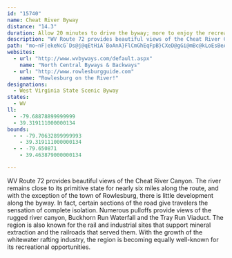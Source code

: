 ```yaml
---
id: "15740"
name: Cheat River Byway
distance: "14.3"
duration: Allow 20 minutes to drive the byway; more to enjoy the recreational and wildlife viewing opportunities along the way.
description: "WV Route 72 provides beautiful views of the Cheat River Canyon. The river remains close to its primitive state for nearly six miles along the route, and with the exception of the town of Rowlesburg, there is little development along the byway."
path: "mo~nF|ekeNcG`Ds@j@qEtHiA`BoAnA}FlCmGhEqFpB}CXeD@gGi@mBc@kLoEsBeAoAyA{IsLaKwOeKaQqEwL[kBOmBB_A`@sBs@_DPmEVsDK{GQmCCgBYeD_@{AyAkCyBuFi@_Ay@k@wBm@[SaCiDiBsB[SgBa@{AKc@@iBb@wCx@uA~A{JxBtAnN^x\\h@tFBv@U~AmAfEUnD?bBOnAi@vAmAxByF`HwB`EqF~IcKhMmDtCaHlEgBr@eEbD}SfGgChA_H|DqHlFkEzBsC~@{BpAuIzBsGxCwDZ}@h@eDlCcAdA_@x@s@bCqErMeAzAyDjCgB|@wF|@uABoNSeFeAoBKuA[sEqB_A{@q@_BeCeKo@iAm@u@gAu@oDsAwESiFfAsP^uEZmBG_KsAkCy@gAe@kAs@}@y@iAyAiB_EsD}JYqAI{Br@eIdC}Nb@uEBiEYcK?wNU}Bm@yAoBmCkLaKcAo@_Bu@cCMySdGsAt@cDjDqEbImDrEyF~G}EzDqAr@u@Ru@A}C_@mIkBuCEkHv@yJ{C_Cc@eLbAwCEoBYoCEaEPyMhA_FL}EGgCmAgG_EcBa@iXsD}@c@oC{CqBgAq@MqJR}BC_Fs@sCs@{As@o@_@cDgDeLcMmGiGoB{BuDgCeEmBsBkAmCaCq`@q_@cCyDeHuPkD{JoBiGqBqIuHgh@oDeNs@}AgG{H"
websites:
  - url: "http://www.wvbyways.com/default.aspx"
    name: "North Central Byways & Backways"
  - url: "http://www.rowlesburgguide.com"
    name: "Rowlesburg on the River!"
designations:
  - West Virginia State Scenic Byway
states:
  - WV
ll:
  - -79.68878899999999
  - 39.319111000000134
bounds:
  - - -79.70632899999993
    - 39.319111000000134
  - - -79.650871
    - 39.463879000000134

---
```


WV Route 72 provides beautiful views of the Cheat River Canyon. The river remains close to its primitive state for nearly six miles along the route, and with the exception of the town of Rowlesburg, there is little development along the byway. In fact, certain sections of the road give travelers the sensation of complete isolation. Numerous pulloffs provide views of the rugged river canyon, Buckhorn Run Waterfall and the Tray Run Viaduct. The region is also known for the rail and industrial sites that support mineral extraction and the railroads that served them. With the growth of the whitewater rafting industry, the region is becoming equally well-known for its recreational opportunities.
